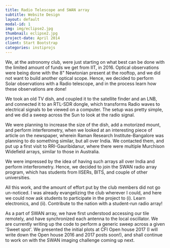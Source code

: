 ```yaml
---
title: Radio Telescope and SWAN array
subtitle: Website Design
layout: default
modal-id: 1
img: img/eclipse2.jpg
thumbnail: eclipse2.jpg
project-date: April 2014
client: Start Bootstrap
categories: instiprojs
---
```

We, at the astronomy club, were just starting on what best can be done with the limited amount of funds we get from IIT, in 2016. Optical observations were being done with the 8" Newtonian present at the rooftop, and we did not want to build another optical scope. Hence, we decided to perform Solar observations with a Radio telescope, and in the process learn how these observations are done!

We took an old TV dish, and coupled it to the satellite finder and an LNB, and connected it to an RTL-SDR dongle, which transforms Radio waves to electrical signals to be viewed on a computer. The setup was pretty simple, and we did a sweep across the Sun to look at the radio signal.

We were planning to increase the size of the dish, add a motorized mount, and perform interferometry, when we looked at an interesting piece of article on the newspaper, wherein Raman Research Institute-Bangalore was planning to do something similar, but all over India. We contacted them, and put up a first visit to RRI-Gauribidanur, where there were multiple Murchison Widefield arrays, similar to those in Australia.

We were impressed by the idea of having such arrays all over India and perform interferometry. Hence, we decided to join the SWAN radio array program, which has students from IISERs, BITS, and couple of other universities.

All this work, and the amount of effort put by the club members did not go un-noticed. I was already evangelizing the club wherever I could, and here we could now ask students to participate in the project to (i). Learn electronics, and (ii). Contribute to the nation with a student-run radio array!

As a part of SWAN array, we have first understood accessing our tile remotely, and have synchronized each antenna to the local oscillator. We are currently writing up the code to perform a generic sweep across a given 'Sweet spot'. We presented the initial plots at CFI Open house 2017 (I will write down the Open house 2016 and 2017 posts soon!), and shall continue to work on with the SWAN imaging challenge coming up next.